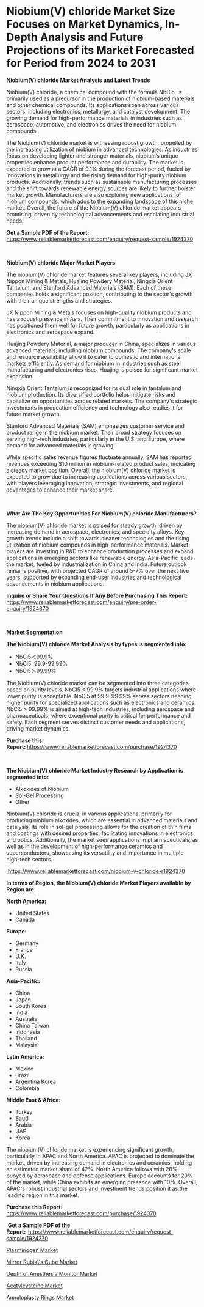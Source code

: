 <p><h1>Niobium(V) chloride Market Size Focuses on Market Dynamics, In-Depth Analysis and Future Projections of its Market Forecasted for Period from 2024 to 2031</h1></p><p><strong>Niobium(V) chloride Market Analysis and Latest Trends</strong></p>
<p><p>Niobium(V) chloride, a chemical compound with the formula NbCl5, is primarily used as a precursor in the production of niobium-based materials and other chemical compounds. Its applications span across various sectors, including electronics, metallurgy, and catalyst development. The growing demand for high-performance materials in industries such as aerospace, automotive, and electronics drives the need for niobium compounds.</p><p>The Niobium(V) chloride market is witnessing robust growth, propelled by the increasing utilization of niobium in advanced technologies. As industries focus on developing lighter and stronger materials, niobium’s unique properties enhance product performance and durability. The market is expected to grow at a CAGR of 9.1% during the forecast period, fueled by innovations in metallurgy and the rising demand for high-purity niobium products. Additionally, trends such as sustainable manufacturing processes and the shift towards renewable energy sources are likely to further bolster market growth. Manufacturers are also exploring new applications for niobium compounds, which adds to the expanding landscape of this niche market. Overall, the future of the Niobium(V) chloride market appears promising, driven by technological advancements and escalating industrial needs.</p></p>
<p><strong>Get a Sample PDF of the Report:&nbsp;</strong> <a href="https://www.reliablemarketforecast.com/enquiry/request-sample/1924370?utm_campaign=1806&utm_medium=2&utm_source=Github&utm_content=ia&utm_term=24102024&utm_id=niobiumv-chloride">https://www.reliablemarketforecast.com/enquiry/request-sample/1924370</a></p>
<p>&nbsp;</p>
<p><strong>Niobium(V) chloride Major Market Players</strong></p>
<p><p>The niobium(V) chloride market features several key players, including JX Nippon Mining & Metals, Huajing Powdery Material, Ningxia Orient Tantalum, and Stanford Advanced Materials (SAM). Each of these companies holds a significant position, contributing to the sector's growth with their unique strengths and strategies.</p><p>JX Nippon Mining & Metals focuses on high-quality niobium products and has a robust presence in Asia. Their commitment to innovation and research has positioned them well for future growth, particularly as applications in electronics and aerospace expand.</p><p>Huajing Powdery Material, a major producer in China, specializes in various advanced materials, including niobium compounds. The company's scale and resource availability allow it to cater to domestic and international markets efficiently. As demand for niobium in industries such as steel manufacturing and electronics rises, Huajing is poised for significant market expansion.</p><p>Ningxia Orient Tantalum is recognized for its dual role in tantalum and niobium production. Its diversified portfolio helps mitigate risks and capitalize on opportunities across related markets. The company's strategic investments in production efficiency and technology also readies it for future market growth.</p><p>Stanford Advanced Materials (SAM) emphasizes customer service and product range in the niobium market. Their broad strategy focuses on serving high-tech industries, particularly in the U.S. and Europe, where demand for advanced materials is growing.</p><p>While specific sales revenue figures fluctuate annually, SAM has reported revenues exceeding $10 million in niobium-related product sales, indicating a steady market position. Overall, the niobium(V) chloride market is expected to grow due to increasing applications across various sectors, with players leveraging innovation, strategic investments, and regional advantages to enhance their market share.</p></p>
<p>&nbsp;</p>
<p><strong>What Are The Key Opportunities For Niobium(V) chloride Manufacturers?</strong></p>
<p><p>The niobium(V) chloride market is poised for steady growth, driven by increasing demand in aerospace, electronics, and specialty alloys. Key growth trends include a shift towards cleaner technologies and the rising utilization of niobium compounds in high-performance materials. Market players are investing in R&D to enhance production processes and expand applications in emerging sectors like renewable energy. Asia-Pacific leads the market, fueled by industrialization in China and India. Future outlook remains positive, with projected CAGR of around 5-7% over the next five years, supported by expanding end-user industries and technological advancements in niobium applications.</p></p>
<p><strong>Inquire or Share Your Questions If Any Before Purchasing This Report:</strong> <a href="https://www.reliablemarketforecast.com/enquiry/pre-order-enquiry/1924370?utm_campaign=1806&utm_medium=2&utm_source=Github&utm_content=ia&utm_term=24102024&utm_id=niobiumv-chloride">https://www.reliablemarketforecast.com/enquiry/pre-order-enquiry/1924370</a></p>
<p>&nbsp;</p>
<p><strong>Market Segmentation</strong></p>
<p><strong>The Niobium(V) chloride Market Analysis by types is segmented into:</strong></p>
<p><ul><li>NbCl5＜99.9%</li><li>NbCl5: 99.9-99.99%</li><li>NbCl5＞99.99%</li></ul></p>
<p><p>The Niobium(V) chloride market can be segmented into three categories based on purity levels. NbCl5 < 99.9% targets industrial applications where lower purity is acceptable. NbCl5 at 99.9-99.99% serves sectors needing higher purity for specialized applications such as electronics and ceramics. NbCl5 > 99.99% is aimed at high-tech industries, including aerospace and pharmaceuticals, where exceptional purity is critical for performance and safety. Each segment serves distinct customer needs and applications, driving market dynamics.</p></p>
<p><strong>Purchase this Report:&nbsp;</strong><a href="https://www.reliablemarketforecast.com/purchase/1924370?utm_campaign=1806&utm_medium=2&utm_source=Github&utm_content=ia&utm_term=24102024&utm_id=niobiumv-chloride">https://www.reliablemarketforecast.com/purchase/1924370</a></p>
<p>&nbsp;</p>
<p><strong>The Niobium(V) chloride Market Industry Research by Application is segmented into:</strong></p>
<p><ul><li>Alkoxides of Niobium</li><li>Sol-Gel Processing</li><li>Other</li></ul></p>
<p><p>Niobium(V) chloride is crucial in various applications, primarily for producing niobium alkoxides, which are essential in advanced materials and catalysis. Its role in sol-gel processing allows for the creation of thin films and coatings with desired properties, facilitating innovations in electronics and optics. Additionally, the market sees applications in pharmaceuticals, as well as in the development of high-performance ceramics and superconductors, showcasing its versatility and importance in multiple high-tech sectors.</p></p>
<p><a href="https://www.reliablemarketforecast.com/niobium-v-chloride-r1924370?utm_campaign=1806&utm_medium=2&utm_source=Github&utm_content=ia&utm_term=24102024&utm_id=niobiumv-chloride">&nbsp;https://www.reliablemarketforecast.com/niobium-v-chloride-r1924370</a></p>
<p><strong>In terms of Region, the Niobium(V) chloride Market Players available by Region are:</strong></p>
<p>
    <p> <strong> North America: </strong>
        <ul>
            <li>United States</li>
            <li>Canada</li>
        </ul>
        </p> 
    <p> <strong> Europe: </strong>
        <ul>
            <li>Germany</li>
            <li>France</li>
            <li>U.K.</li>
            <li>Italy</li>
            <li>Russia</li>
        </ul>
        </p> 
    <p> <strong> Asia-Pacific: </strong>
        <ul>
            <li>China</li>
            <li>Japan</li>
            <li>South Korea</li>
            <li>India</li>
            <li>Australia</li>
            <li>China Taiwan</li>
            <li>Indonesia</li>
            <li>Thailand</li>
            <li>Malaysia</li>
        </ul>
        </p> 
    <p> <strong> Latin America: </strong>
        <ul>
            <li>Mexico</li>
            <li>Brazil</li>
            <li>Argentina Korea</li>
            <li>Colombia</li>
        </ul>
        </p> 
    <p> <strong> Middle East & Africa: </strong>
        <ul>
            <li>Turkey</li>
            <li>Saudi</li>
            <li>Arabia</li>
            <li>UAE</li>
            <li>Korea</li>
        </ul>
    </p>
    </p>
<p><p>The niobium(V) chloride market is experiencing significant growth, particularly in APAC and North America. APAC is projected to dominate the market, driven by increasing demand in electronics and ceramics, holding an estimated market share of 42%. North America follows with 28%, buoyed by aerospace and defense applications. Europe accounts for 20% of the market, while China exhibits an emerging presence with 10%. Overall, APAC's robust industrial sectors and investment trends position it as the leading region in this market.</p></p>
<p><strong>Purchase this Report: </strong><a href="https://www.reliablemarketforecast.com/purchase/1924370?utm_campaign=1806&utm_medium=2&utm_source=Github&utm_content=ia&utm_term=24102024&utm_id=niobiumv-chloride">https://www.reliablemarketforecast.com/purchase/1924370</a></p>
<p>&nbsp;<strong>Get a Sample PDF of the Report:&nbsp;&nbsp;</strong><a href="https://www.reliablemarketforecast.com/enquiry/request-sample/1924370?utm_campaign=1806&utm_medium=2&utm_source=Github&utm_content=ia&utm_term=24102024&utm_id=niobiumv-chloride">https://www.reliablemarketforecast.com/enquiry/request-sample/1924370</a></p>
<p><strong></strong></p>
<p><p><a href="https://www.linkedin.com/pulse/plasminogen-market-size-share-analysis-growth-trends-forecasts-tlqhe?utm_campaign=1806&utm_medium=2&utm_source=Github&utm_content=ia&utm_term=24102024&utm_id=niobiumv-chloride">Plasminogen Market</a></p><p><a href="https://github.com/pinesamshigoz/Market-Research-Report-List-1/blob/main/mirror-rubiks-cube-market.md?utm_campaign=1806&utm_medium=2&utm_source=Github&utm_content=ia&utm_term=24102024&utm_id=niobiumv-chloride">Mirror Rubik\'s Cube Market</a></p><p><a href="https://www.linkedin.com/pulse/global-depth-anesthesia-monitor-industry-analysis-share-flbpe?utm_campaign=1806&utm_medium=2&utm_source=Github&utm_content=ia&utm_term=24102024&utm_id=niobiumv-chloride">Depth of Anesthesia Monitor Market</a></p><p><a href="https://www.linkedin.com/pulse/global-acetylcysteine-market-share-growth-opportunities-growing-4rzke?utm_campaign=1806&utm_medium=2&utm_source=Github&utm_content=ia&utm_term=24102024&utm_id=niobiumv-chloride">Acetylcysteine Market</a></p><p><a href="https://www.linkedin.com/pulse/annuloplasty-rings-market-penetration-strategies-untapped-sumre?utm_campaign=1806&utm_medium=2&utm_source=Github&utm_content=ia&utm_term=24102024&utm_id=niobiumv-chloride">Annuloplasty Rings Market</a></p></p>